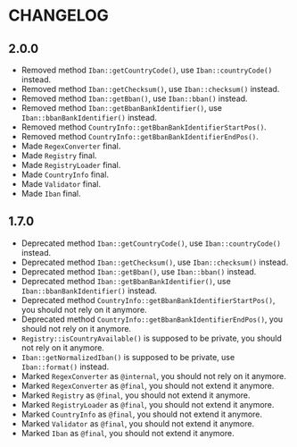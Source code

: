 CHANGELOG
=========

2.0.0
-----

 * Removed method `Iban::getCountryCode()`, use `Iban::countryCode()` instead.
 * Removed method `Iban::getChecksum()`, use `Iban::checksum()` instead.
 * Removed method `Iban::getBban()`, use `Iban::bban()` instead.
 * Removed method `Iban::getBbanBankIdentifier()`, use `Iban::bbanBankIdentifier()` instead.
 * Removed method `CountryInfo::getBbanBankIdentifierStartPos()`.
 * Removed method `CountryInfo::getBbanBankIdentifierEndPos()`.
 * Made `RegexConverter` final.
 * Made `Registry` final.
 * Made `RegistryLoader` final.
 * Made `CountryInfo` final.
 * Made `Validator` final.
 * Made `Iban` final.

1.7.0
-----

 * Deprecated method `Iban::getCountryCode()`, use `Iban::countryCode()` instead.
 * Deprecated method `Iban::getChecksum()`, use `Iban::checksum()` instead.
 * Deprecated method `Iban::getBban()`, use `Iban::bban()` instead.
 * Deprecated method `Iban::getBbanBankIdentifier()`, use `Iban::bbanBankIdentifier()` instead.
 * Deprecated method `CountryInfo::getBbanBankIdentifierStartPos()`, you should not rely on it anymore.
 * Deprecated method `CountryInfo::getBbanBankIdentifierEndPos()`, you should not rely on it anymore.
 * `Registry::isCountryAvailable()` is supposed to be private, you should not rely on it anymore.
 * `Iban::getNormalizedIban()` is supposed to be private, use `Iban::format()` instead.
 * Marked `RegexConverter` as `@internal`, you should not rely on it anymore.
 * Marked `RegexConverter` as `@final`, you should not extend it anymore.
 * Marked `Registry` as `@final`, you should not extend it anymore.
 * Marked `RegistryLoader` as `@final`, you should not extend it anymore.
 * Marked `CountryInfo` as `@final`, you should not extend it anymore.
 * Marked `Validator` as `@final`, you should not extend it anymore.
 * Marked `Iban` as `@final`, you should not extend it anymore.